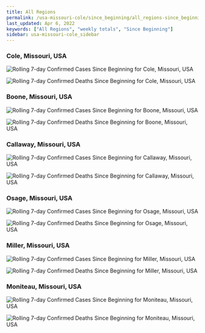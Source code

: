 ```yaml
---
title: All Regions
permalink: /usa-missouri-cole/since_beginning/all_regions-since_beginning.html
last_updated: Apr 6, 2022
keywords: ["All Regions", "weekly totals", "Since Beginning"]
sidebar: usa-missouri-cole_sidebar
---
```


<h3>Cole, Missouri, USA</h3>

![Rolling 7-day Confirmed Cases Since Beginning for Cole, Missouri, USA](/covid_tracker/images/graphs/usa-missouri-cole-rolling_7_days_confirmed-since_beginning_graph.png)

![Rolling 7-day Confirmed Deaths Since Beginning for Cole, Missouri, USA](/covid_tracker/images/graphs/usa-missouri-cole-rolling_7_days_deaths-since_beginning_graph.png)

<h3>Boone, Missouri, USA</h3>

![Rolling 7-day Confirmed Cases Since Beginning for Boone, Missouri, USA](/covid_tracker/images/graphs/usa-missouri-boone-rolling_7_days_confirmed-since_beginning_graph.png)

![Rolling 7-day Confirmed Deaths Since Beginning for Boone, Missouri, USA](/covid_tracker/images/graphs/usa-missouri-boone-rolling_7_days_deaths-since_beginning_graph.png)

<h3>Callaway, Missouri, USA</h3>

![Rolling 7-day Confirmed Cases Since Beginning for Callaway, Missouri, USA](/covid_tracker/images/graphs/usa-missouri-callaway-rolling_7_days_confirmed-since_beginning_graph.png)

![Rolling 7-day Confirmed Deaths Since Beginning for Callaway, Missouri, USA](/covid_tracker/images/graphs/usa-missouri-callaway-rolling_7_days_deaths-since_beginning_graph.png)

<h3>Osage, Missouri, USA</h3>

![Rolling 7-day Confirmed Cases Since Beginning for Osage, Missouri, USA](/covid_tracker/images/graphs/usa-missouri-osage-rolling_7_days_confirmed-since_beginning_graph.png)

![Rolling 7-day Confirmed Deaths Since Beginning for Osage, Missouri, USA](/covid_tracker/images/graphs/usa-missouri-osage-rolling_7_days_deaths-since_beginning_graph.png)

<h3>Miller, Missouri, USA</h3>

![Rolling 7-day Confirmed Cases Since Beginning for Miller, Missouri, USA](/covid_tracker/images/graphs/usa-missouri-miller-rolling_7_days_confirmed-since_beginning_graph.png)

![Rolling 7-day Confirmed Deaths Since Beginning for Miller, Missouri, USA](/covid_tracker/images/graphs/usa-missouri-miller-rolling_7_days_deaths-since_beginning_graph.png)

<h3>Moniteau, Missouri, USA</h3>

![Rolling 7-day Confirmed Cases Since Beginning for Moniteau, Missouri, USA](/covid_tracker/images/graphs/usa-missouri-moniteau-rolling_7_days_confirmed-since_beginning_graph.png)

![Rolling 7-day Confirmed Deaths Since Beginning for Moniteau, Missouri, USA](/covid_tracker/images/graphs/usa-missouri-moniteau-rolling_7_days_deaths-since_beginning_graph.png)
